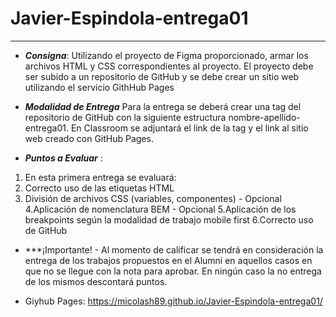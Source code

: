 # Javier-Espindola-entrega01
---

- ***Consigna***: Utilizando el proyecto de Figma proporcionado, armar los archivos HTML y CSS correspondientes al proyecto. El proyecto debe ser subido a un repositorio de GitHub y se debe crear un sitio web utilizando el servicio GithHub Pages

- ***Modalidad de Entrega***
Para la entrega se deberá crear una tag del repositorio de GitHub con la siguiente estructura nombre-apellido-entrega01. 
En Classroom se adjuntará el link de la tag y el link al sitio web creado con GitHub Pages.

- ***Puntos a Evaluar*** :
1. En esta primera entrega se evaluará:
2. Correcto uso de las etiquetas HTML
3. División de archivos CSS (variables, componentes) - Opcional
4.Aplicación de nomenclatura BEM - Opcional
5.Aplicación de los breakpoints según la modalidad de trabajo mobile first
6.Correcto uso de GitHub
- ***¡Importante! - Al momento de calificar se tendrá en consideración la entrega de los trabajos propuestos en el Alumni en aquellos casos en que no se llegue con la nota para aprobar.  En ningún caso la no entrega de los mismos descontará puntos.


- Giyhub Pages: https://micolash89.github.io/Javier-Espindola-entrega01/
